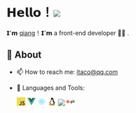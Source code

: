 # 𝗛𝗲𝗹𝗹𝗼！<img src="https://user-images.githubusercontent.com/5679180/79618120-0daffb80-80be-11ea-819e-d2b0fa904d07.gif" width="27px"> 

𝗜'𝗺 [qiang](https://github.com/iven35)！𝗜'𝗺 a front-end developer 👨‍💻 .

<!--[![Email Badge](https://img.shields.io/badge/-Email-c14438?style=flat-square&logo=Gmail&logoColor=white&link=mailto:inotobey@gmail.com)](mailto:inotobey@gmail.com)
[![Github Badge](https://img.shields.io/badge/-Github-232323?style=flat-square&logo=Github&logoColor=white&link=https://github.com/Notobey)](https://github.com/Notobey)-->

<!-- <img align="right" src="https://github-readme-stats.vercel.app/api?username=iDestin&show_icons=true&hide_border=true"> -->

## 🧐 About

- 📫 How to reach me: itaco@qq.com
- 🌱 Languages and Tools: 

    <div>
        <code><img height="20" src="https://raw.githubusercontent.com/github/explore/80688e429a7d4ef2fca1e82350fe8e3517d3494d/topics/javascript/javascript.png"></code>
        <code><img height="20" src="https://raw.githubusercontent.com/github/explore/80688e429a7d4ef2fca1e82350fe8e3517d3494d/topics/vue/vue.png"></code>
        <code><img height="20" src="https://raw.githubusercontent.com/github/explore/80688e429a7d4ef2fca1e82350fe8e3517d3494d/topics/react/react.png"></code>
        <code><img height="20" src="https://raw.githubusercontent.com/github/explore/80688e429a7d4ef2fca1e82350fe8e3517d3494d/topics/linux/linux.png"></code>
        <code><img height="20" src="https://cdn.svgporn.com/logos/visual-studio-code.svg"></code>
        <code><img height="20" src="https://raw.githubusercontent.com/github/explore/80688e429a7d4ef2fca1e82350fe8e3517d3494d/topics/git/git.png"></code>
    </div>
